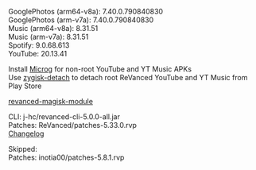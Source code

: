 GooglePhotos (arm64-v8a): 7.40.0.790840830  
GooglePhotos (arm-v7a): 7.40.0.790840830  
Music (arm64-v8a): 8.31.51  
Music (arm-v7a): 8.31.51  
Spotify: 9.0.68.613  
YouTube: 20.13.41  

Install [Microg](https://github.com/ReVanced/GmsCore/releases) for non-root YouTube and YT Music APKs  
Use [zygisk-detach](https://github.com/j-hc/zygisk-detach) to detach root ReVanced YouTube and YT Music from Play Store  

[revanced-magisk-module](https://github.com/j-hc/revanced-magisk-module)
  
CLI: j-hc/revanced-cli-5.0.0-all.jar  
Patches: ReVanced/patches-5.33.0.rvp  
[Changelog](https://github.com/ReVanced/revanced-patches/releases/tag/v5.33.0)  

Skipped:  
Patches: inotia00/patches-5.8.1.rvp    
